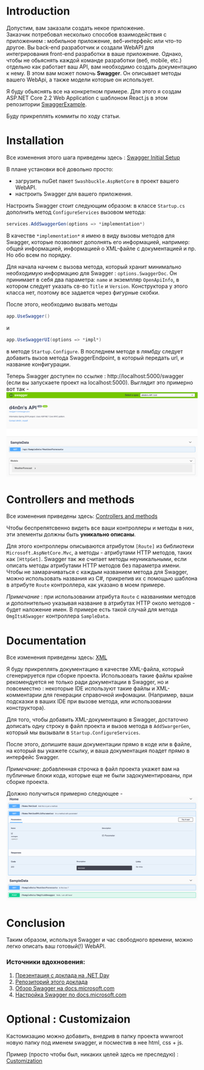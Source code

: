 
# Introduction 
Допустим, вам заказали создать некое приложение.  
Заказчик потребовал несколько способов взаимодействия с приложением : мобильное приложение, веб-интерфейс или что-то другое.
Вы back-end разработчик и создали WebAPI для интегрирования front-end разработки в ваше приложение. 
Однако, чтобы не обьяснять каждой команде разработки (веб, mobile, etc.) отдельно как работает ваш API, вам необходимо создать документацию к нему. 
В этом вам может помочь **Swagger**. Он описывает методы вашего WebApi, а также модели которые он использует. 
 
 Я буду обьяснять все на конкретном примере. 
 Для этого я создам ASP.NET Core 2.2 Web Application с шаблоном React.js в этом репозитории [SwaggerExample](https://github.com/d4n0n-myself/InformaticsSpring2019/tree/SwaggerExample/WebApplication5/SwaggerExample).
 
 Буду прикреплять коммиты по ходу статьи.
 
 # Installation
 Все изменения этого шага приведены здесь : [Swagger Initial Setup](https://github.com/d4n0n-myself/InformaticsSpring2019/commit/fe35d5c53c19ad0c1b3e0e91d68dd2811a344ff5)
 
В плане установки всё довольно просто:
 * загрузить nuGet пакет `Swashbuckle.AspNetCore` в проект вашего WebAPI. 
 * настроить Swagger для вашего приложения.
 
 Настроить Swagger стоит следующим образом: в классе `Startup.cs` дополнить метод `ConfigureServices` вызовом метода: 
 ```cs 
 services.AddSwaggerGen(options => *implementation*)
 ```
В качестве `*implementation*` я имею в виду вызовы методов для Swagger, которые позволяют дополнять его информацией, 
например: общей информацией, информацией о XML-файле с документацией и пр. Но обо всем по порядку. 

Для начала начнем с вызова метода, который хранит минимально необходимую информацию для Swagger : 
`options.SwaggerDoc`. Он принимает в себя два параметра: `name` и экземпляр `OpenApiInfo`, в котором следует указать св-во `Title` и `Version`. 
Конструктора у этого класса нет, поэтому все задается через фигурные скобки.

После этого, необходимо вызвать методы 
```cs
app.UseSwagger()
``` 
и 
```cs
app.UseSwaggerUI(options => *impl*)
``` 
в методе `Startup.Configure`. 
В последнем методе в лямбду следует добавить вызов метода SwaggerEndpoint, в который передать url, и название конфигурации. 

Теперь Swagger доступен по ссылке : http://localhost:5000/swagger (если вы запускаете проект на localhost:5000).
Выглядит это примерно вот так - 
![Image1 on Drive](https://github.com/d4n0n-myself/InformaticsSpring2019/blob/SwaggerArticle/scrshts/1.png)


# Controllers and methods 

Все изменения приведены здесь: [Controllers and methods](https://github.com/d4n0n-myself/InformaticsSpring2019/commit/0f0126cc7c17badfb1234818928e4dc83babe479)

Чтобы беспрепятсвенно видеть все ваши контроллеры и методы в них, эти элементы должны быть **уникально описаны**. 

Для этого контроллеры описываются атрибутом `[Route]` из библиотеки `Microsoft.AspNetCore.Mvc`, а методы - атрибутами HTTP методов, таких как `[HttpGet]`. Swagger так же считает методы неуникальными, если описать методы атрибутами HTTP методов без параметра имени. Чтобы не замарачиваться с каждым названием метода для Swagger, можно использовать названия из C#, прикрепив их с помощью шаблона в атрибуте `Route` контроллера, как указано в моем примере. 

*Примечание* : при использовании атрибута `Route` с названиями методов и дополнительно указывая название в атрибутах HTTP около методов - будет наложение имен. В примере есть такой случай для метода `OmgItsASwagger` контроллера `SampleData`.

# Documentation

Все изменения приведены здесь: [XML](https://github.com/d4n0n-myself/InformaticsSpring2019/commit/909ab1ce520320beba296c00c07fb65bc46e5a32)

Я буду прикреплять документацию в качестве XML-файла, который сгенерируется при сборке проекта. Использовать такие файлы крайне рекомендуется не только ради документации в Swagger, но и повсеместно : некоторые IDE используют такие файлы и XML-комментарии для генерации справочной инфомации. (Например, ваши подсказки в ваших IDE при вызове метода, или использовании конструктора). 

Для того, чтобы добавить XML-документацию в Swagger, достаточно дописать одну строку в файл проекта и вызов метода в `AddSwargerGen`, который мы вызывали в `Startup.ConfigureServices`.

После этого, допишите ваши документации прямо в коде или в файле, на который вы укажете ссылку, и ваша документация поадет прямо в интерфейс Swagger.

*Примечание*: добавленная строчка в файл проекта укажет вам на публичные блоки кода, которые еще не были задокументированы, при сборке проекта. 

Должно получиться примерно следующее - 
![Image on Drive](https://github.com/d4n0n-myself/InformaticsSpring2019/blob/SwaggerArticle/scrshts/2.png)

# Conclusion

Таким образом, используя Swagger и час свободного времени, можно легко описать ваш готовый(!) WebAPI. 

### Источники вдохновения:
1. [Презентация с доклада на .NET Day](https://docs.google.com/presentation/d/1DpDwzdxFyFzOeopideqZqeLQ-cX5lTxDjPFXnxJiQy4/edit#slide=id.g50a090c05d_1_0)
2. [Репозиторий этого доклада](https://github.com/Krakaz/SwaggerExample)
3. [Обзор Swagger на docs.microsoft.com](https://docs.microsoft.com/en-us/aspnet/core/tutorials/web-api-help-pages-using-swagger?view=aspnetcore-2.2)
4. [Настройка Swagger по docs.microsoft.com](https://docs.microsoft.com/en-us/aspnet/core/tutorials/getting-started-with-swashbuckle?view=aspnetcore-2.2&tabs=visual-studio)

# Optional : Customizaion

Кастомизацию можно добавить, внедрив в папку проекта wwwroot новую папку под именем swagger, и посместив в нее html, css + js.

Пример (просто чтобы был, никаких целей здесь не преследую) :  [Customization](https://github.com/d4n0n-myself/InformaticsSpring2019/commit/68b3e44dde97499f1bc7e4b36fa4c75382afabd7)

